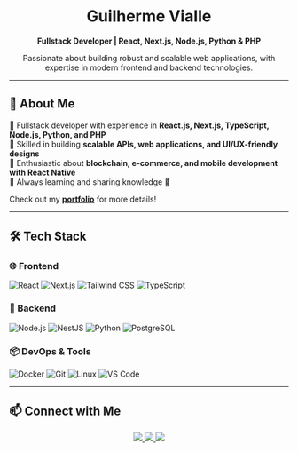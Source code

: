 <h1 align="center">Guilherme Vialle</h1>
<p align="center">
  <b>Fullstack Developer | React, Next.js, Node.js, Python & PHP</b>
</p>

<p align="center">
  Passionate about building robust and scalable web applications, with expertise in modern frontend and backend technologies.
</p>

---

## 🚀 About Me

🔹 Fullstack developer with experience in **React.js, Next.js, TypeScript, Node.js, Python, and PHP**  
🔹 Skilled in building **scalable APIs, web applications, and UI/UX-friendly designs**  
🔹 Enthusiastic about **blockchain, e-commerce, and mobile development with React Native**  
🔹 Always learning and sharing knowledge 🚀  

Check out my **[portfolio](https://guilherme-vialle.vercel.app/)** for more details!

---

## 🛠️ Tech Stack

### 🌐 Frontend
![React](https://img.shields.io/badge/React-20232A?style=for-the-badge&logo=react&logoColor=61DAFB)
![Next.js](https://img.shields.io/badge/Next.js-000000?style=for-the-badge&logo=nextdotjs&logoColor=white)
![Tailwind CSS](https://img.shields.io/badge/Tailwind_CSS-38B2AC?style=for-the-badge&logo=tailwind-css&logoColor=white)
![TypeScript](https://img.shields.io/badge/TypeScript-3178C6?style=for-the-badge&logo=typescript&logoColor=white)

### 🔧 Backend
![Node.js](https://img.shields.io/badge/Node.js-339933?style=for-the-badge&logo=nodedotjs&logoColor=white)
![NestJS](https://img.shields.io/badge/NestJS-E0234E?style=for-the-badge&logo=nestjs&logoColor=white)
![Python](https://img.shields.io/badge/Python-3776AB?style=for-the-badge&logo=python&logoColor=white)
![PostgreSQL](https://img.shields.io/badge/PostgreSQL-336791?style=for-the-badge&logo=postgresql&logoColor=white)

### 📦 DevOps & Tools
![Docker](https://img.shields.io/badge/Docker-2496ED?style=for-the-badge&logo=docker&logoColor=white)
![Git](https://img.shields.io/badge/Git-F05032?style=for-the-badge&logo=git&logoColor=white)
![Linux](https://img.shields.io/badge/Linux-FCC624?style=for-the-badge&logo=linux&logoColor=black)
![VS Code](https://img.shields.io/badge/VS_Code-007ACC?style=for-the-badge&logo=visual-studio-code&logoColor=white)

---

## 📫 Connect with Me  

<p align="center">
  <a href="https://www.linkedin.com/in/dev-guilhermevialle/" target="_blank">
    <img src="https://img.shields.io/badge/LinkedIn-0A66C2?style=for-the-badge&logo=linkedin&logoColor=white">
  </a>
  <a href="mailto:dev.guilhermevialle@gmail.com">
    <img src="https://img.shields.io/badge/Gmail-D14836?style=for-the-badge&logo=gmail&logoColor=white">
  </a>
  <a href="https://guilherme-vialle.vercel.app/" target="_blank">
    <img src="https://img.shields.io/badge/Portfolio-000?style=for-the-badge&logo=vercel&logoColor=white">
  </a>
</p>
